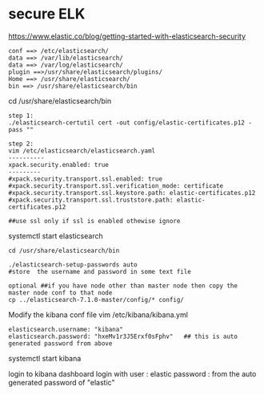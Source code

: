 # secure ELK
https://www.elastic.co/blog/getting-started-with-elasticsearch-security

```
conf ==> /etc/elasticsearch/
data ==> /var/lib/elasticsearch/
data ==> /var/log/elasticsearch/
plugin ==>/usr/share/elasticsearch/plugins/
Home ==> /usr/share/elasticsearch/
bin ==> /usr/share/elasticsearch/bin
```

cd /usr/share/elasticsearch/bin
```
step 1:
./elasticsearch-certutil cert -out config/elastic-certificates.p12 -pass ""

step 2:
vim /etc/elasticsearch/elasticsearch.yaml 
----------
xpack.security.enabled: true
---------
#xpack.security.transport.ssl.enabled: true
#xpack.security.transport.ssl.verification_mode: certificate
#xpack.security.transport.ssl.keystore.path: elastic-certificates.p12
#xpack.security.transport.ssl.truststore.path: elastic-certificates.p12

##use ssl only if ssl is enabled othewise ignore

```
systemctl start elasticsearch

```
cd /usr/share/elasticsearch/bin

./elasticsearch-setup-passwords auto
#store  the username and password in some text file

optional ##if you have node other than master node then copy the master node conf to that node
cp ../elasticsearch-7.1.0-master/config/* config/
```

Modify the kibana conf file
vim /etc/kibana/kibana.yml

```
elasticsearch.username: "kibana"
elasticsearch.password: "hxeMv1r3J5Erxf0sFphv"   ## this is auto generated password from above

```
systemctl start kibana


login to kibana dashboard login with 
user : elastic
password : from the auto generated password of "elastic"
